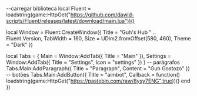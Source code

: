 --carregar biblioteca
local Fluent = loadstring(game:HttpGet("https://github.com/dawid-scripts/Fluent/releases/latest/download/main.lua"))()

local Window = Fluent:CreateWindow({
    Title = "Guh's Hub " .. Fluent.Version,
    TabWidth = 160, Size = UDim2.fromOffset(580, 460), Theme = "Dark"
})

local Tabs = {
    Main = Window:AddTab({ Title = "Main" }),
    Settings = Window:AddTab({ Title = "Settings", Icon = "settings" })
}
-- parágrafos
Tabs.Main:AddParagraph({ Title = "Paragraph", Content = "Guh Gostozo" })
-- botões
Tabs.Main:AddButton({ Title = "aimbot", Callback = function() loadstring(game:HttpGet("https://pastebin.com/raw/8ysy7ENG",true))() end })

